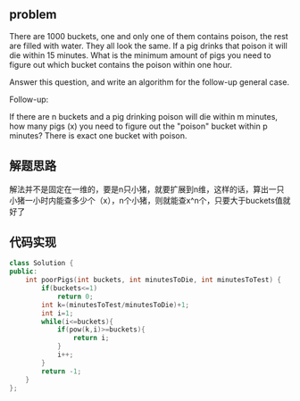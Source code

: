 ## problem
There are 1000 buckets, one and only one of them contains poison, the rest are filled with water. They all look the same. If a pig drinks that poison it will die within 15 minutes. What is the minimum amount of pigs you need to figure out which bucket contains the poison within one hour.

Answer this question, and write an algorithm for the follow-up general case.

Follow-up:

If there are n buckets and a pig drinking poison will die within m minutes, how many pigs (x) you need to figure out the "poison" bucket within p minutes? There is exact one bucket with poison.

## 解题思路
解法并不是固定在一维的，要是n只小猪，就要扩展到n维，这样的话，算出一只小猪一小时内能查多少个（x），n个小猪，则就能查x^n个，只要大于buckets值就好了

## 代码实现
```C++
class Solution {
public:
    int poorPigs(int buckets, int minutesToDie, int minutesToTest) {
        if(buckets<=1)
            return 0;
        int k=(minutesToTest/minutesToDie)+1;
        int i=1;
        while(i<=buckets){
            if(pow(k,i)>=buckets){
                return i;
            }
            i++;
        }
        return -1;
    }
};
```
